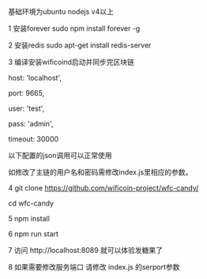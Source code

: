 基础环境为ubuntu nodejs v4以上

1 安装forever
sudo npm install forever -g

2 安装redis
sudo apt-get install redis-server

3 编译安装wificoind启动并同步完区块链

  host: 'localhost',
  
  port: 9665,
  
  user: 'test',
  
  pass: 'admin',
  
  timeout: 30000
  
以下配置的json调用可以正常使用

如修改了主链的用户名和密码需修改index.js里相应的参数。

4 git clone https://github.com/wificoin-project/wfc-candy/

cd wfc-candy

5 npm install

6 npm run start

7 访问 http://localhost:8089 就可以体验发糖果了

8 如果需要修改服务端口 请修改 index.js 的serport参数
